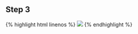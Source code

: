 ---
---

## Step 3

{% highlight html linenos %}
<img src="http://placehold.it/150.jpg"
     data-srcset="http://placehold.it/150.jpg 150w,
       http://placehold.it/300.jpg 300w,
       http://placehold.it/600.jpg 600w"
     data-sizes="auto" />
{% endhighlight %}


